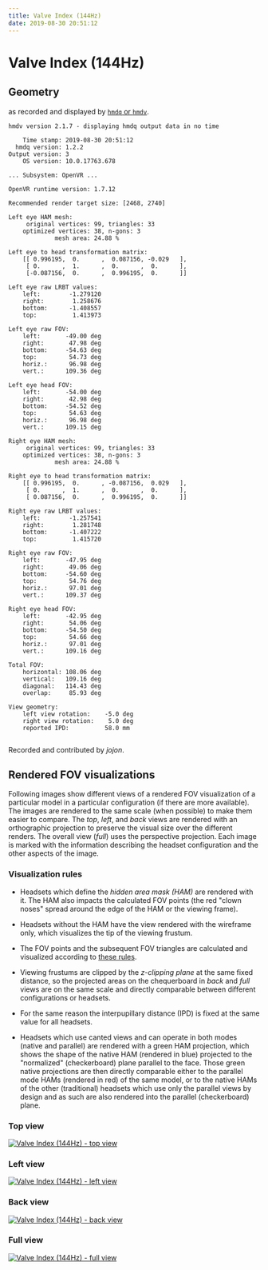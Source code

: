 ```yaml
---
title: Valve Index (144Hz)
date: 2019-08-30 20:51:12
---
```

# Valve Index (144Hz)

## Geometry

as recorded and displayed by [`hmdq` or `hmdv`](https://github.com/risa2000/hmdq).
```
hmdv version 2.1.7 - displaying hmdq output data in no time

    Time stamp: 2019-08-30 20:51:12
  hmdq version: 1.2.2
Output version: 3
    OS version: 10.0.17763.678

... Subsystem: OpenVR ...

OpenVR runtime version: 1.7.12

Recommended render target size: [2468, 2740]

Left eye HAM mesh:
     original vertices: 99, triangles: 33
    optimized vertices: 38, n-gons: 3
             mesh area: 24.88 %

Left eye to head transformation matrix:
    [[ 0.996195,  0.      ,  0.087156, -0.029   ],
     [ 0.      ,  1.      ,  0.      ,  0.      ],
     [-0.087156,  0.      ,  0.996195,  0.      ]]

Left eye raw LRBT values:
    left:        -1.279120
    right:        1.258676
    bottom:      -1.408557
    top:          1.413973

Left eye raw FOV:
    left:       -49.00 deg
    right:       47.98 deg
    bottom:     -54.63 deg
    top:         54.73 deg
    horiz.:      96.98 deg
    vert.:      109.36 deg

Left eye head FOV:
    left:       -54.00 deg
    right:       42.98 deg
    bottom:     -54.52 deg
    top:         54.63 deg
    horiz.:      96.98 deg
    vert.:      109.15 deg

Right eye HAM mesh:
     original vertices: 99, triangles: 33
    optimized vertices: 38, n-gons: 3
             mesh area: 24.88 %

Right eye to head transformation matrix:
    [[ 0.996195,  0.      , -0.087156,  0.029   ],
     [ 0.      ,  1.      ,  0.      ,  0.      ],
     [ 0.087156,  0.      ,  0.996195,  0.      ]]

Right eye raw LRBT values:
    left:        -1.257541
    right:        1.281748
    bottom:      -1.407222
    top:          1.415720

Right eye raw FOV:
    left:       -47.95 deg
    right:       49.06 deg
    bottom:     -54.60 deg
    top:         54.76 deg
    horiz.:      97.01 deg
    vert.:      109.37 deg

Right eye head FOV:
    left:       -42.95 deg
    right:       54.06 deg
    bottom:     -54.50 deg
    top:         54.66 deg
    horiz.:      97.01 deg
    vert.:      109.16 deg

Total FOV:
    horizontal: 108.06 deg
    vertical:   109.16 deg
    diagonal:   114.43 deg
    overlap:     85.93 deg

View geometry:
    left view rotation:    -5.0 deg
    right view rotation:    5.0 deg
    reported IPD:          58.0 mm


```
Recorded and contributed by _jojon_.

## Rendered FOV visualizations

Following images show different views of a rendered FOV visualization of a
particular model in a particular configuration (if there are more available).
The images are rendered to the same scale (when possible) to make them easier
to compare. The _top_, _left_, and _back_ views are rendered with an
orthographic projection to preserve the visual size over the different renders.
The overall view (_full_) uses the perspective projection. Each image is marked
with the information describing the headset configuration and the other aspects
of the image.

### Visualization rules

* Headsets which define the _hidden area mask (HAM)_ are rendered with it. The
  HAM also impacts the calculated FOV points (the red "clown noses" spread
  around the edge of the HAM or the viewing frame).

* Headsets without the HAM have the view rendered with the wireframe only, which
  visualizes the tip of the viewing frustum.

* The FOV points and the subsequent FOV triangles are calculated and visualized
  according to [these
  rules](https://risa2000.github.io/vrdocs/docs/hmd_fov_calculation).

* Viewing frustums are clipped by the _z-clipping plane_ at the same fixed
  distance, so the projected areas on the chequerboard in _back_ and _full_
  views are on the same scale and directly comparable between different
  configurations or headsets.

* For the same reason the interpupillary distance (IPD) is fixed at the same
  value for all headsets.

* Headsets which use canted views and can operate in both modes (native and
  parallel) are rendered with a green HAM projection, which shows the shape of
  the native HAM (rendered in blue) projected to the "normalized"
  (checkerboard) plane parallel to the face. Those green native projections are
  then directly comparable either to the parallel mode HAMs (rendered in red)
  of the same model, or to the native HAMs of the other (traditional) headsets
  which use only the parallel views by design and as such are also rendered
  into the parallel (checkerboard) plane.

### Top view
[![Valve Index (144Hz) - top view](../images/Index_Native_R144_top.dmx.png)](../images/Index_Native_R144_top.dmx.png)

### Left view
[![Valve Index (144Hz) - left view](../images/Index_Native_R144_left.dmx.png)](../images/Index_Native_R144_left.dmx.png)

### Back view
[![Valve Index (144Hz) - back view](../images/Index_Native_R144_back.dmx.png)](../images/Index_Native_R144_back.dmx.png)

### Full view
[![Valve Index (144Hz) - full view](../images/Index_Native_R144_over.dmx.png)](../images/Index_Native_R144_over.dmx.png)

